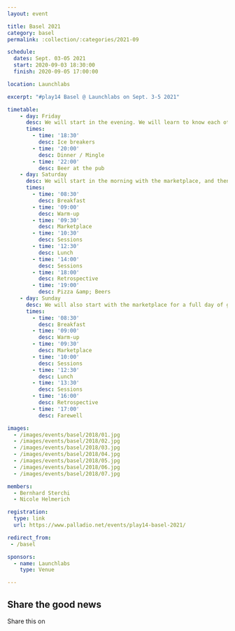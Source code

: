 ```yaml
---
layout: event

title: Basel 2021
category: basel
permalink: :collection/:categories/2021-09

schedule:
  dates: Sept. 03-05 2021
  start: 2020-09-03 18:30:00
  finish: 2020-09-05 17:00:00

location: Launchlabs

excerpt: "#play14 Basel @ Launchlabs on Sept. 3-5 2021"

timetable:
    - day: Friday
      desc: We will start in the evening. We will learn to know each other and share a nice dinner all together.
      times:
        - time: '18:30'
          desc: Ice breakers
        - time: '20:00'
          desc: Dinner / Mingle
        - time: '22:00'
          desc: Beer at the pub
    - day: Saturday
      desc: We will start in the morning with the marketplace, and then we will play games all day long.
      times:
        - time: '08:30'
          desc: Breakfast
        - time: '09:00'
          desc: Warm-up
        - time: '09:30'
          desc: Marketplace
        - time: '10:30'
          desc: Sessions
        - time: '12:30'
          desc: Lunch
        - time: '14:00'
          desc: Sessions
        - time: '18:00'
          desc: Retrospective
        - time: '19:00'
          desc: Pizza &amp; Beers
    - day: Sunday
      desc: We will also start with the marketplace for a full day of games. Whoever needs to catch a plane can leave earlier.
      times:
        - time: '08:30'
          desc: Breakfast
        - time: '09:00'
          desc: Warm-up
        - time: '09:30'
          desc: Marketplace
        - time: '10:00'
          desc: Sessions
        - time: '12:30'
          desc: Lunch
        - time: '13:30'
          desc: Sessions
        - time: '16:00'
          desc: Retrospective
        - time: '17:00'
          desc: Farewell

images:
  - /images/events/basel/2018/01.jpg
  - /images/events/basel/2018/02.jpg
  - /images/events/basel/2018/03.jpg
  - /images/events/basel/2018/04.jpg
  - /images/events/basel/2018/05.jpg
  - /images/events/basel/2018/06.jpg
  - /images/events/basel/2018/07.jpg

members:
  - Bernhard Sterchi
  - Nicole Helmerich

registration:
  type: link
  url: https://www.palladio.net/events/play14-basel-2021/

redirect_from:
 - /basel

sponsors:
  - name: Launchlabs
    type: Venue

---
```


## Share the good news

  Share this on 
  <a target="_blank" href="https://twitter.com/home?status=Coming%20up%20%23play14%20Basel%20at%20LAUNCHLABS%20from%20August%2023%20to%2025%202019%0A%0Ahttp%3A//play14.org/events/basel/2019-08%0A%0A%23playfulness%20%23seriousgames%20%23facilitation%20%23change%20%23agile%20%23fun">
    <i class='fa fa-twitter fa-2x fa-fw'></i>
  </a>
  <a target="_blank" href="https://www.facebook.com/sharer/sharer.php?u=http%3A//play14.org/events/basel/2019-08">
    <i class='fa fa-facebook fa-2x fa-fw'></i>
  </a>
  <a target="_blank" href="https://www.linkedin.com/shareArticle?mini=true&url=http%3A//play14.org/events/basel/2019-08&title=Coming%20up%20%23play14%20Basel%20at%20LAUNCHLABS%20from%20August%2023%20to%2025%202019&summary=Coming%20up%20%23play14%20Basel%20at%20LAUNCHLABS%20from%20August%2023%20to%2025%202019%0A%0A%23playfulness%20%23seriousgames%20%23facilitation%20%23change%20%23agile%20%23fun&source=">
    <i class='fa fa-linkedin fa-2x fa-fw'></i>
  </a>
